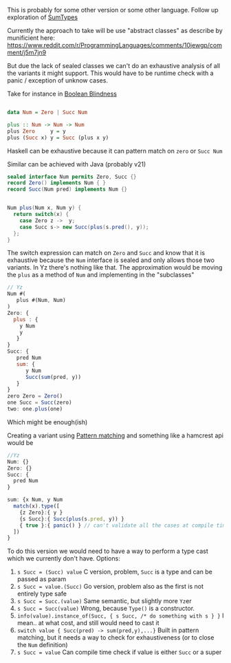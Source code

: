 This is probably for some other version or some other language. 
Follow up exploration of [SumTypes](SumTypes.md)

Currently the approach to take will be use "abstract classes" as describe by munificient here: 
https://www.reddit.com/r/ProgrammingLanguages/comments/10jewgp/comment/j5m7jn9

But due the lack of sealed classes we can't do an exhaustive analysis of all the variants it might support. This would have to be runtime check with a panic / exception of unknow cases. 


Take for instance in [Boolean Blindness](https://shreevatsa.wordpress.com/2015/01/31/boolean-blindness/)


```haskell

data Num = Zero | Succ Num

plus :: Num -> Num -> Num
plus Zero     y = y
plus (Succ x) y = Succ (plus x y)

```

Haskell can be exhaustive because it can pattern match on `zero` or `Succ Num`

Similar can be achieved with Java (probably v21)

```java
sealed interface Num permits Zero, Succ {}
record Zero() implements Num { }
record Succ(Num pred) implements Num {}


Num plus(Num x, Num y) {
  return switch(x) {
    case Zero z ->  y;                        
    case Succ s-> new Succ(plus(s.pred(), y));
  };
}
```

The switch expression can match on `Zero` and `Succ`  and know that it is exhaustive because the `Num` interface is sealed and only allows those two variants. 
In Yz there's nothing like that. The approximation would be moving the `plus` as a method of `Num` and implementing in the "subclasses"

```js
// Yz
Num #(
   plus #(Num, Num)
)
Zero: {
  plus : {
    y Num
    y
   }
}
Succ: {
   pred Num
   sum: {
      y Num
      Succ(sum(pred, y))
   }
}
zero Zero = Zero()
one Succ = Succ(zero)
two: one.plus(one)
```

Which might be enough(ish)

Creating a variant using  [Pattern matching](Features/Pattern%20matching.md)
and something like a hamcrest api would be 

```js 
//Yz
Num: {}
Zero: {}
Succ: {
  pred Num
}

sum: {x Num, y Num 
  match(x).type([
    {z Zero}:{ y }
    {s Succ}:{ Succ(plus(s.pred, y)) }
    { true }:{ panic() } // can't validate all the cases at compile time
  ])  
}
```
To do this version we would need to have a way to perform a type cast which we currently don't have. 
Options: 
1. `s Succ = (Succ) value` C version,  problem, `Succ` is a type and can be passed as param
2. `s Succ = value.(Succ)`  Go version, problem also as the first is not entirely type safe
3. `s Succ = Succ.(value)` Same semantic, but slightly more `Yz`er 
4. `s Succ = Succ(value)`  Wrong, because `Type()` is a constructor.
5. `info(value).instance_of(Succ, { s Succ, /* do something with s } }` I mean.. at what cost, and still would need to cast it
6. `switch value { Succ(pred) -> sum(pred,y),...}`  Built in pattern matching, but it needs a way to check for exhaustiveness (or to close the `Num` definition)
7. `s Succ = value` Can compile time check if value is either `Succ` or a super 


